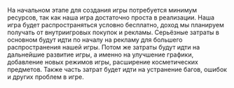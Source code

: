 На начальном этапе для создания игры потребуется минимум ресурсов, так как наша игра достаточно проста в реализации.
Наша игра будет распространяться условно бесплатно, доход мы планируем получать от внутриигровых покупок и рекламы.
Серьёзные затраты в основном будут идти по началу на рекламу для большего распространения нашей игры.
Потом же затраты будут идти на дальнейшие развитие игры, а именно на улучшение графики, добавление новых режимов игры, расширение косметических предметов.
Также часть затрат будет идти на устранение багов, ошибок и других проблем в игре.
